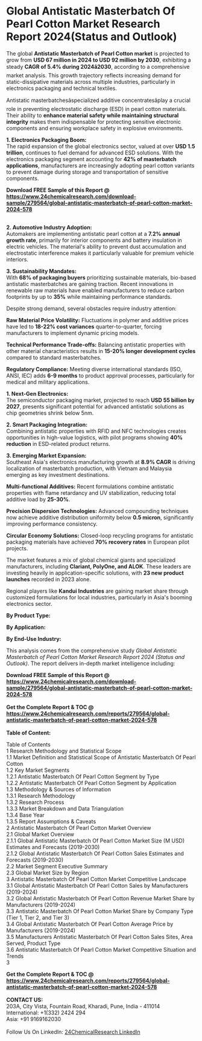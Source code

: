 <h1>Global Antistatic Masterbatch Of Pearl Cotton Market Research Report 2024(Status and Outlook)</h1><p>The global <strong>Antistatic Masterbatch of Pearl Cotton market</strong> is projected to grow from <strong>USD 67 million in 2024 to USD 92 million by 2030</strong>, exhibiting a steady <strong>CAGR of 5.4% during 2024â2030</strong>, according to a comprehensive market analysis. This growth trajectory reflects increasing demand for static-dissipative materials across multiple industries, particularly in electronics packaging and technical textiles.</p><p>Antistatic masterbatchesâspecialized additive concentratesâplay a crucial role in preventing electrostatic discharge (ESD) in pearl cotton materials. Their ability to <strong>enhance material safety while maintaining structural integrity</strong> makes them indispensable for protecting sensitive electronic components and ensuring workplace safety in explosive environments.</p><p><strong>1. Electronics Packaging Boom:</strong><br>
The rapid expansion of the global electronics sector, valued at over <strong>USD 1.5 trillion</strong>, continues to fuel demand for advanced ESD solutions. With the electronics packaging segment accounting for <strong>42% of masterbatch applications</strong>, manufacturers are increasingly adopting pearl cotton variants to prevent damage during storage and transportation of sensitive components.</p><div><b>Download FREE Sample of this Report @ 
            <a href="https://www.24chemicalresearch.com/download-sample/279564/global-antistatic-masterbatch-of-pearl-cotton-market-2024-578">
            https://www.24chemicalresearch.com/download-sample/279564/global-antistatic-masterbatch-of-pearl-cotton-market-2024-578</a></b></div><br><p><strong>2. Automotive Industry Adoption:</strong><br>
Automakers are implementing antistatic pearl cotton at a <strong>7.2% annual growth rate</strong>, primarily for interior components and battery insulation in electric vehicles. The material's ability to prevent dust accumulation and electrostatic interference makes it particularly valuable for premium vehicle interiors.</p><p><strong>3. Sustainability Mandates:</strong><br>
With <strong>68% of packaging buyers</strong> prioritizing sustainable materials, bio-based antistatic masterbatches are gaining traction. Recent innovations in renewable raw materials have enabled manufacturers to reduce carbon footprints by up to <strong>35%</strong> while maintaining performance standards.</p><p>Despite strong demand, several obstacles require industry attention:</p><p><strong>Raw Material Price Volatility:</strong> Fluctuations in polymer and additive prices have led to <strong>18-22% cost variances</strong> quarter-to-quarter, forcing manufacturers to implement dynamic pricing models.</p><p><strong>Technical Performance Trade-offs:</strong> Balancing antistatic properties with other material characteristics results in <strong>15-20% longer development cycles</strong> compared to standard masterbatches.</p><p><strong>Regulatory Compliance:</strong> Meeting diverse international standards (ISO, ANSI, IEC) adds <strong>6-9 months</strong> to product approval processes, particularly for medical and military applications.</p><p><strong>1. Next-Gen Electronics:</strong><br>
The semiconductor packaging market, projected to reach <strong>USD 55 billion by 2027</strong>, presents significant potential for advanced antistatic solutions as chip geometries shrink below 5nm.</p><p><strong>2. Smart Packaging Integration:</strong><br>
Combining antistatic properties with RFID and NFC technologies creates opportunities in high-value logistics, with pilot programs showing <strong>40% reduction</strong> in ESD-related product returns.</p><p><strong>3. Emerging Market Expansion:</strong><br>
Southeast Asia's electronics manufacturing growth at <strong>8.9% CAGR</strong> is driving localization of masterbatch production, with Vietnam and Malaysia emerging as key investment destinations.</p><p><strong>Multi-functional Additives:</strong> Recent formulations combine antistatic properties with flame retardancy and UV stabilization, reducing total additive load by <strong>25-30%</strong>.</p><p><strong>Precision Dispersion Technologies:</strong> Advanced compounding techniques now achieve additive distribution uniformity below <strong>0.5 micron</strong>, significantly improving performance consistency.</p><p><strong>Circular Economy Solutions:</strong> Closed-loop recycling programs for antistatic packaging materials have achieved <strong>70% recovery rates</strong> in European pilot projects.</p><p>The market features a mix of global chemical giants and specialized manufacturers, including <strong>Clariant, PolyOne, and ALOK</strong>. These leaders are investing heavily in application-specific solutions, with <strong>23 new product launches</strong> recorded in 2023 alone.</p><p>Regional players like <strong>Kandui Industries</strong> are gaining market share through customized formulations for local industries, particularly in Asia's booming electronics sector.</p><p><strong>By Product Type:</strong></p><p><strong>By Application:</strong></p><p><strong>By End-Use Industry:</strong></p><p>This analysis comes from the comprehensive study <em>Global Antistatic Masterbatch of Pearl Cotton Market Research Report 2024 (Status and Outlook)</em>. The report delivers in-depth market intelligence including:</p><div><b>Download FREE Sample of this Report @ 
            <a href="https://www.24chemicalresearch.com/download-sample/279564/global-antistatic-masterbatch-of-pearl-cotton-market-2024-578">
            https://www.24chemicalresearch.com/download-sample/279564/global-antistatic-masterbatch-of-pearl-cotton-market-2024-578</a></b></div><br><div><b>Get the Complete Report & TOC @ 
            <a href="https://www.24chemicalresearch.com/reports/279564/global-antistatic-masterbatch-of-pearl-cotton-market-2024-578">
            https://www.24chemicalresearch.com/reports/279564/global-antistatic-masterbatch-of-pearl-cotton-market-2024-578</a></b></div><br>
            <b>Table of Content:</b><p>Table of Contents<br />
 1 Research Methodology and Statistical Scope<br />
 1.1 Market Definition and Statistical Scope of Antistatic Masterbatch Of Pearl Cotton<br />
 1.2 Key Market Segments<br />
 1.2.1 Antistatic Masterbatch Of Pearl Cotton Segment by Type<br />
 1.2.2 Antistatic Masterbatch Of Pearl Cotton Segment by Application<br />
 1.3 Methodology & Sources of Information<br />
 1.3.1 Research Methodology<br />
 1.3.2 Research Process<br />
 1.3.3 Market Breakdown and Data Triangulation<br />
 1.3.4 Base Year<br />
 1.3.5 Report Assumptions & Caveats<br />
 2 Antistatic Masterbatch Of Pearl Cotton Market Overview<br />
 2.1 Global Market Overview<br />
 2.1.1 Global Antistatic Masterbatch Of Pearl Cotton Market Size (M USD) Estimates and Forecasts (2019-2030)<br />
 2.1.2 Global Antistatic Masterbatch Of Pearl Cotton Sales Estimates and Forecasts (2019-2030)<br />
 2.2 Market Segment Executive Summary<br />
 2.3 Global Market Size by Region<br />
 3 Antistatic Masterbatch Of Pearl Cotton Market Competitive Landscape<br />
 3.1 Global Antistatic Masterbatch Of Pearl Cotton Sales by Manufacturers (2019-2024)<br />
 3.2 Global Antistatic Masterbatch Of Pearl Cotton Revenue Market Share by Manufacturers (2019-2024)<br />
 3.3 Antistatic Masterbatch Of Pearl Cotton Market Share by Company Type (Tier 1, Tier 2, and Tier 3)<br />
 3.4 Global Antistatic Masterbatch Of Pearl Cotton Average Price by Manufacturers (2019-2024)<br />
 3.5 Manufacturers Antistatic Masterbatch Of Pearl Cotton Sales Sites, Area Served, Product Type<br />
 3.6 Antistatic Masterbatch Of Pearl Cotton Market Competitive Situation and Trends<br />
 3</p><div><b>Get the Complete Report & TOC @ 
            <a href="https://www.24chemicalresearch.com/reports/279564/global-antistatic-masterbatch-of-pearl-cotton-market-2024-578">
            https://www.24chemicalresearch.com/reports/279564/global-antistatic-masterbatch-of-pearl-cotton-market-2024-578</a></b></div><br><b>CONTACT US:</b><br>
            203A, City Vista, Fountain Road, Kharadi, Pune, India - 411014<br>
            International: +1(332) 2424 294<br>
            Asia: +91 9169162030 <br><br>
            Follow Us On LinkedIn: <a href="https://www.linkedin.com/company/24chemicalresearch/">24ChemicalResearch LinkedIn</a>